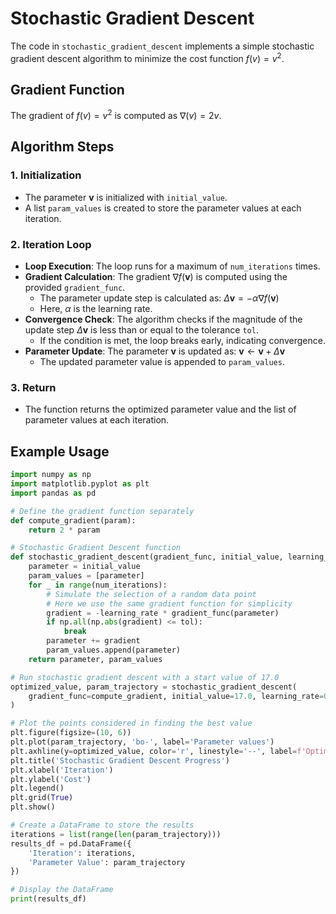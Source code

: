 # Stochastic Gradient Descent

The code in `stochastic_gradient_descent` implements a simple stochastic gradient descent algorithm to minimize the cost function $f(v) = v^2$.

## Gradient Function
The gradient of $f(v) = v^2$ is computed as $\nabla(v) = 2v$.

## Algorithm Steps

### 1. Initialization
- The parameter $\mathbf{v}$ is initialized with `initial_value`.
- A list `param_values` is created to store the parameter values at each iteration.

### 2. Iteration Loop
- **Loop Execution**: The loop runs for a maximum of `num_iterations` times.
- **Gradient Calculation**: The gradient $\nabla f(\mathbf{v})$ is computed using the provided `gradient_func`.
  - The parameter update step is calculated as:
    $\Delta \mathbf{v} = -\alpha \nabla f(\mathbf{v})$
  - Here, $\alpha$ is the learning rate.
- **Convergence Check**: The algorithm checks if the magnitude of the update step $\Delta \mathbf{v}$ is less than or equal to the tolerance `tol`.
  - If the condition is met, the loop breaks early, indicating convergence.
- **Parameter Update**: The parameter $\mathbf{v}$ is updated as: $\mathbf{v} \leftarrow \mathbf{v} + \Delta \mathbf{v}$
  - The updated parameter value is appended to `param_values`.

### 3. Return
- The function returns the optimized parameter value and the list of parameter values at each iteration.

## Example Usage

```python
import numpy as np
import matplotlib.pyplot as plt
import pandas as pd

# Define the gradient function separately
def compute_gradient(param):
    return 2 * param

# Stochastic Gradient Descent function
def stochastic_gradient_descent(gradient_func, initial_value, learning_rate, num_iterations=50, tol=1e-06):
    parameter = initial_value
    param_values = [parameter]
    for _ in range(num_iterations):
        # Simulate the selection of a random data point
        # Here we use the same gradient function for simplicity
        gradient = -learning_rate * gradient_func(parameter)
        if np.all(np.abs(gradient) <= tol):
            break
        parameter += gradient
        param_values.append(parameter)
    return parameter, param_values

# Run stochastic gradient descent with a start value of 17.0
optimized_value, param_trajectory = stochastic_gradient_descent(
    gradient_func=compute_gradient, initial_value=17.0, learning_rate=0.2
)

# Plot the points considered in finding the best value
plt.figure(figsize=(10, 6))
plt.plot(param_trajectory, 'bo-', label='Parameter values')
plt.axhline(y=optimized_value, color='r', linestyle='--', label=f'Optimized value: {optimized_value:.2f}')
plt.title('Stochastic Gradient Descent Progress')
plt.xlabel('Iteration')
plt.ylabel('Cost')
plt.legend()
plt.grid(True)
plt.show()

# Create a DataFrame to store the results
iterations = list(range(len(param_trajectory)))
results_df = pd.DataFrame({
    'Iteration': iterations,
    'Parameter Value': param_trajectory
})

# Display the DataFrame
print(results_df)